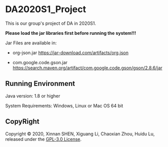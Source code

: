 # DA2020S1_Project
  This is our group's project of DA in 2020S1.

**Please load the jar libraries first before running the system!!!**

Jar Files are available in: 

- org-json.jar https://jar-download.com/artifacts/org.json

- com.google.code.gson.jar https://search.maven.org/artifact/com.google.code.gson/gson/2.8.6/jar

## Running Environment

Java version: 1.8 or higher

System Requirements: Windows, Linux or Mac OS 64 bit

## CopyRight

Copyright © 2020, Xinnan SHEN, Xiguang Li, Chaoxian Zhou, Huidu Lu, released under the [GPL-3.0 License](https://github.com/sxn2012/DA2020S1_Project/blob/master/LICENSE).





